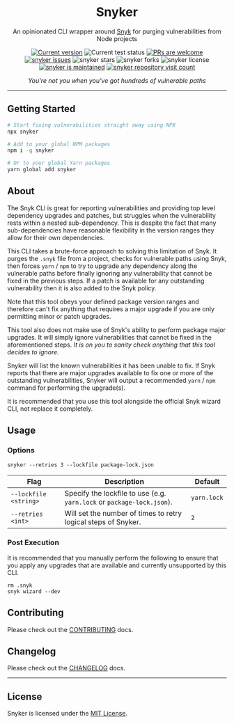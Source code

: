 <p align="center">
  <h1 align="center">Snyker</h1>
</p>
<p align="center">
An opinionated CLI wrapper around <a href=https://snyk.io/">Snyk</a> for purging vulnerabilities from Node projects
</p>
<p align="center">
   <a href="https://github.com/asos-craigmorten/snyker/tags/"><img src="https://img.shields.io/github/tag/asos-craigmorten/snyker" alt="Current version" /></a>
   <img src="https://github.com/asos-craigmorten/snyker/workflows/Test/badge.svg" alt="Current test status" />
   <a href="http://makeapullrequest.com"><img src="https://img.shields.io/badge/PRs-welcome-brightgreen.svg" alt="PRs are welcome" /></a>
   <a href="https://github.com/asos-craigmorten/snyker/issues/"><img src="https://img.shields.io/github/issues/asos-craigmorten/snyker" alt="snyker issues" /></a>
   <img src="https://img.shields.io/github/stars/asos-craigmorten/snyker" alt="snyker stars" />
   <img src="https://img.shields.io/github/forks/asos-craigmorten/snyker" alt="snyker forks" />
   <img src="https://img.shields.io/github/license/asos-craigmorten/snyker" alt="snyker license" />
   <a href="https://GitHub.com/asos-craigmorten/snyker/graphs/commit-activity"><img src="https://img.shields.io/badge/Maintained%3F-yes-green.svg" alt="snyker is maintained" /></a>
   <a href="http://hits.dwyl.com/asos-craigmorten/snyker"><img src="http://hits.dwyl.com/asos-craigmorten/snyker.svg" alt="snyker repository visit count" /></a>
</p>
<p align="center">
  <i>You're not you when you've got hundreds of vulnerable paths</i>
</p>

---

## Getting Started

```bash
# Start fixing vulnerabilities straight away using NPX
npx snyker

# Add to your global NPM packages
npm i -g snyker

# Or to your global Yarn packages
yarn global add snyker
```

## About

The Snyk CLI is great for reporting vulnerabilities and providing top level dependency upgrades and patches, but struggles when the vulnerability rests within a nested sub-dependency. This is despite the fact that many sub-dependencies have reasonable flexibility in the version ranges they allow for their own dependencies.

This CLI takes a brute-force approach to solving this limitation of Snyk. It purges the `.snyk` file from a project, checks for vulnerable paths using Snyk, then forces `yarn` / `npm` to try to upgrade any dependency along the vulnerable paths before finally ignoring any vulnerability that cannot be fixed in the previous steps. If a patch is available for any outstanding vulnerability then it is also added to the Snyk policy.

Note that this tool obeys your defined package version ranges and therefore can't fix anything that requires a major upgrade if you are only permitting minor or patch upgrades.

This tool also does not make use of Snyk's ability to perform package major upgrades. It will simply ignore vulnerabilities that cannot be fixed in the aforementioned steps. _It is on you to sanity check anything that this tool decides to ignore._

Snyker will list the known vulnerabilities it has been unable to fix. If Snyk reports that there are major upgrades available to fix one or more of the outstanding vulnerabilities, Snyker will output a recommended `yarn` / `npm` command for performing the upgrade(s).

It is recommended that you use this tool alongside the official Snyk wizard CLI, not replace it completely.

## Usage

### Options

```console
snyker --retries 3 --lockfile package-lock.json
```

| Flag                  | Description                                                            | Default     |
| --------------------- | ---------------------------------------------------------------------- | ----------- |
| `--lockfile <string>` | Specify the lockfile to use (e.g. `yarn.lock` or `package-lock.json`). | `yarn.lock` |
| `--retries <int>`     | Will set the number of times to retry logical steps of Snyker.         | `2`         |

### Post Execution

It is recommended that you manually perform the following to ensure that you apply any upgrades that are available and currently unsupported by this CLI.

```console
rm .snyk
snyk wizard --dev
```

## Contributing

Please check out the [CONTRIBUTING](./docs/CONTRIBUTING.md) docs.

## Changelog

Please check out the [CHANGELOG](./docs/CHANGELOG.md) docs.

---

## License

Snyker is licensed under the [MIT License](./LICENSE.md).

